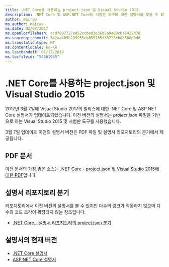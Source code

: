 ```yaml
---
title: .NET Core를 사용하는 project.json 및 Visual Studio 2015
description: .NET Core 및 ASP.NET Core용 시험판 도구에 대한 설명서를 찾을 수 있는 위치입니다(project.json 및 Visual Studio 2015).
author: mairaw
ms.author: mairaw
ms.date: 03/08/2017
ms.openlocfilehash: ccdf897727ed52ccbed3e56b5a9a08cb45427d70
ms.sourcegitcommit: 542aa405b295955eb055765f33723cb8b588d0d0
ms.translationtype: HT
ms.contentlocale: ko-KR
ms.lasthandoff: 01/17/2019
ms.locfileid: "54361965"
---
```

# <a name="projectjson-and-visual-studio-2015-with-net-core"></a>.NET Core를 사용하는 project.json 및 Visual Studio 2015

2017년 3월 7일에 Visual Studio 2017의 릴리스에 대한 .NET Core 및 ASP.NET Core 설명서가 업데이트되었습니다. 이전 버전의 설명서는 *project.json* 파일을 기반으로 하는 Visual Studio 2015 및 시험판 도구를 사용했습니다.

3월 7일 업데이트 이전의 설명서 버전은 PDF 파일 및 설명서 리포지토리의 분기에서 제공됩니다.

## <a name="pdf-documentation"></a>PDF 문서

이전 문서의 가장 좋은 소스는 [.NET Core - project.json 및 Visual Studio 2015에 대한 PDF](https://github.com/dotnet/docs/blob/project.json/net-core-project-json.pdf)입니다.

## <a name="documentation-repository-branch"></a>설명서 리포지토리 분기

리포지토리에서 이전 버전의 설명서를 볼 수 있지만 다수의 링크가 작동하지 않으며 다수의 코드 조각이 확장되지 않는 참조입니다.

* [.NET Core - 설명서 리포지토리의 project.json 분기](https://github.com/dotnet/docs/tree/project.json/docs)

## <a name="current-version-of-the-documentation"></a>설명서의 현재 버전

* [.NET Core 설명서](./core/index.md)
* [ASP.NET Core 설명서](/aspnet/core/)
